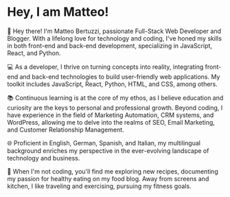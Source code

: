 # Hey, I am Matteo!

👋 Hey there! I'm Matteo Bertuzzi, passionate Full-Stack Web Developer and Blogger. With a lifelong love for technology and coding, I've honed my skills in both front-end and back-end development, specializing in JavaScript, React, and Python.

💻 As a developer, I thrive on turning concepts into reality, integrating front-end and back-end technologies to build user-friendly web applications. My toolkit includes JavaScript, React, Python, HTML, and CSS, among others.

📚 Continuous learning is at the core of my ethos, as I believe education and curiosity are the keys to personal and professional growth. Beyond coding, I have experience in the field of Marketing Automation, CRM systems, and WordPress, allowing me to delve into the realms of SEO, Email Marketing, and Customer Relationship Management.

🌐 Proficient in English, German, Spanish, and Italian, my multilingual background enriches my perspective in the ever-evolving landscape of technology and business.

🍳 When I'm not coding, you'll find me exploring new recipes, documenting my passion for healthy eating on my food blog. Away from screens and kitchen, I like traveling and exercising, pursuing my fitness goals.


<!--
supports HTML 
**matteobertuzzi/matteobertuzzi** is a ✨ _special_ ✨ repository because its `README.md` (this file) appears on your GitHub profile.

Here are some ideas to get you started:

- 🔭 I’m currently working on ...
- 🌱 I’m currently learning ...
- 👯 I’m looking to collaborate on ...
- 🤔 I’m looking for help with ...
- 💬 Ask me about ...
- 📫 How to reach me: ...
- 😄 Pronouns: ...
- ⚡ Fun fact: ...
-->
